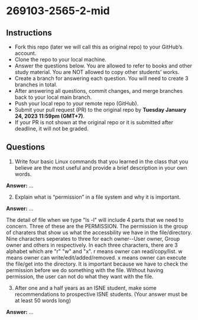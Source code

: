 # 269103-2565-2-mid

## Instructions

- Fork this repo (later we will call this as original repo) to your GitHub’s account. 
- Clone the repo to your local machine.
- Answer the questions below. You are allowed to refer to books and other study material. You are NOT allowed to copy other students’ works. 
- Create a branch for answering each question. You will need to create 3 branches in total.
- After answering all questions, commit changes, and merge branches back to your local main branch.
- Push your local repo to your remote repo (GitHub).
- Submit your pull request (PR) to the original repo by **Tuesday January 24, 2023 11:59pm (GMT+7)**.
- If your PR is not shown at the original repo or it is submitted after deadline, it will not be graded.

## Questions

1. Write four basic Linux commands that you learned in the class that you believe are the most useful and provide a brief description in your own words. 

**Answer:** ...

2. Explain what is “permission” in a file system and why it is important.

**Answer:** ...

The detail of file when we type "ls -l" will include 4 parts that we need to concern. Three of these are the PERMISSION. The permission is the group of charaters that show us what the accessbility we have in the file/directory. Nine characters seperates to three for each owner--User owner, Group owner and others in respectively. In each three characters, there are 3 alphabet which are "r" "w" and "x". r means owner can read/copy/list. w means owner can write/edit/added/removed. x means owner can execute the file/get into the directory. It is important because we have to check the permission before we do something with the file. Without having permission, the user can not do what they want with the file.

3. After one and a half years as an ISNE student, make some recommendations to prospective ISNE students. (Your answer must be at least 50 words long)

**Answer:** ...
